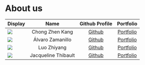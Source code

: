 # About us

Display |      Name       | Github Profile | Portfolio 
--------|:---------------:|:--------------:|:---------:
![](https://media.licdn.com/dms/image/D5603AQGKdc18Sz8f1Q/profile-displayphoto-shrink_400_400/0/1709709752282?e=1715212800&v=beta&t=GFSSKzdJEi2vRcS2B8xmwVzALynV82xOP8JvyH1jclY) | Chong Zhen Kang | [Github](https://github.com/CerealMiller) | [Portfolio](https://www.linkedin.com/in/czk2026/)
![](https://media.licdn.com/dms/image/D4D03AQE7Hws2__bbVA/profile-displayphoto-shrink_400_400/0/1703085849663?e=1715212800&v=beta&t=NJt0jGQHRCBDY9zcQJqVwb0lYffdQB7goHouBf3u7ls) | Álvaro Zamanillo | [Github](https://github.com/azamanis) | [Portfolio](https://www.linkedin.com/in/%C3%A1lvaro-zamanillo-s%C3%A1ez-652771153/)
![](https://media.licdn.com/dms/image/D5603AQHrbVMKyPBWdg/profile-displayphoto-shrink_800_800/0/1709709636191?e=1715212800&v=beta&t=kaSUtoQmNMVjver7j8Iq9PG6bwjndXmGRY7cPkWW-y8) | Luo Zhiyang | [Github](https:github.com/Luo-Z-Y) | [Portfolio](https://www.linkedin.com/in/luo-zhiyang-559683274/)
![](https://imgur.com/a/tArWOLA) | Jacqueline Thibault | [Github](https://github.com/jthibault03) | [Portfolio](https://www.linkedin.com/in/jacqueline-thibault/)

